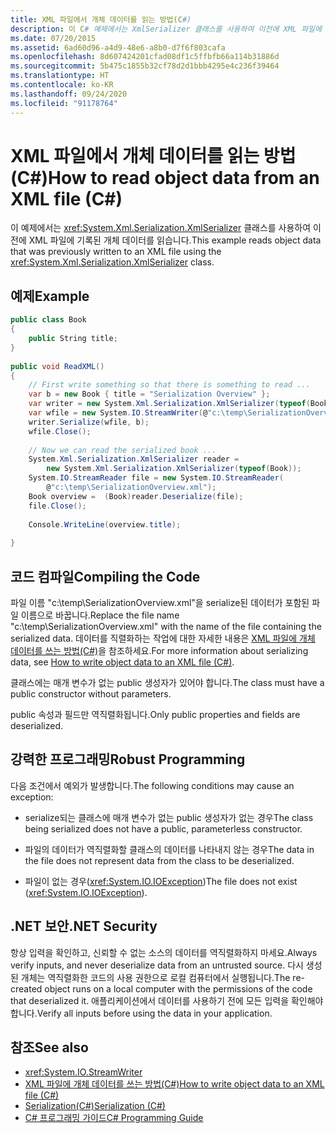 ```yaml
---
title: XML 파일에서 개체 데이터를 읽는 방법(C#)
description: 이 C# 예제에서는 XmlSerializer 클래스를 사용하여 이전에 XML 파일에 기록된 개체 데이터를 읽습니다.
ms.date: 07/20/2015
ms.assetid: 6ad60d96-a4d9-48e6-a8b0-d7f6f803cafa
ms.openlocfilehash: 8d607424201cfad08df1c5ffbfb66a114b31886d
ms.sourcegitcommit: 5b475c1855b32cf78d2d1bbb4295e4c236f39464
ms.translationtype: HT
ms.contentlocale: ko-KR
ms.lasthandoff: 09/24/2020
ms.locfileid: "91178764"
---
```

# <a name="how-to-read-object-data-from-an-xml-file-c"></a><span data-ttu-id="e1a45-103">XML 파일에서 개체 데이터를 읽는 방법(C#)</span><span class="sxs-lookup"><span data-stu-id="e1a45-103">How to read object data from an XML file (C#)</span></span>

<span data-ttu-id="e1a45-104">이 예제에서는 <xref:System.Xml.Serialization.XmlSerializer> 클래스를 사용하여 이전에 XML 파일에 기록된 개체 데이터를 읽습니다.</span><span class="sxs-lookup"><span data-stu-id="e1a45-104">This example reads object data that was previously written to an XML file using the <xref:System.Xml.Serialization.XmlSerializer> class.</span></span>  
  
## <a name="example"></a><span data-ttu-id="e1a45-105">예제</span><span class="sxs-lookup"><span data-stu-id="e1a45-105">Example</span></span>  
  
```csharp  
public class Book  
{  
    public String title;  
}
  
public void ReadXML()  
{  
    // First write something so that there is something to read ...  
    var b = new Book { title = "Serialization Overview" };  
    var writer = new System.Xml.Serialization.XmlSerializer(typeof(Book));  
    var wfile = new System.IO.StreamWriter(@"c:\temp\SerializationOverview.xml");  
    writer.Serialize(wfile, b);  
    wfile.Close();  
  
    // Now we can read the serialized book ...  
    System.Xml.Serialization.XmlSerializer reader =
        new System.Xml.Serialization.XmlSerializer(typeof(Book));  
    System.IO.StreamReader file = new System.IO.StreamReader(  
        @"c:\temp\SerializationOverview.xml");  
    Book overview =  (Book)reader.Deserialize(file);  
    file.Close();  
  
    Console.WriteLine(overview.title);  
  
}  
```  
  
## <a name="compiling-the-code"></a><span data-ttu-id="e1a45-106">코드 컴파일</span><span class="sxs-lookup"><span data-stu-id="e1a45-106">Compiling the Code</span></span>  

<span data-ttu-id="e1a45-107">파일 이름 "c:\temp\SerializationOverview.xml"을 serialize된 데이터가 포함된 파일 이름으로 바꿉니다.</span><span class="sxs-lookup"><span data-stu-id="e1a45-107">Replace the file name "c:\temp\SerializationOverview.xml" with the name of the file containing the serialized data.</span></span> <span data-ttu-id="e1a45-108">데이터를 직렬화하는 작업에 대한 자세한 내용은 [XML 파일에 개체 데이터를 쓰는 방법(C#)](./how-to-write-object-data-to-an-xml-file.md)을 참조하세요.</span><span class="sxs-lookup"><span data-stu-id="e1a45-108">For more information about serializing data, see [How to write object data to an XML file (C#)](./how-to-write-object-data-to-an-xml-file.md).</span></span>
  
 <span data-ttu-id="e1a45-109">클래스에는 매개 변수가 없는 public 생성자가 있어야 합니다.</span><span class="sxs-lookup"><span data-stu-id="e1a45-109">The class must have a public constructor without parameters.</span></span>  
  
 <span data-ttu-id="e1a45-110">public 속성과 필드만 역직렬화됩니다.</span><span class="sxs-lookup"><span data-stu-id="e1a45-110">Only public properties and fields are deserialized.</span></span>  
  
## <a name="robust-programming"></a><span data-ttu-id="e1a45-111">강력한 프로그래밍</span><span class="sxs-lookup"><span data-stu-id="e1a45-111">Robust Programming</span></span>  

 <span data-ttu-id="e1a45-112">다음 조건에서 예외가 발생합니다.</span><span class="sxs-lookup"><span data-stu-id="e1a45-112">The following conditions may cause an exception:</span></span>  
  
- <span data-ttu-id="e1a45-113">serialize되는 클래스에 매개 변수가 없는 public 생성자가 없는 경우</span><span class="sxs-lookup"><span data-stu-id="e1a45-113">The class being serialized does not have a public, parameterless constructor.</span></span>  
  
- <span data-ttu-id="e1a45-114">파일의 데이터가 역직렬화할 클래스의 데이터를 나타내지 않는 경우</span><span class="sxs-lookup"><span data-stu-id="e1a45-114">The data in the file does not represent data from the class to be deserialized.</span></span>  
  
- <span data-ttu-id="e1a45-115">파일이 없는 경우(<xref:System.IO.IOException>)</span><span class="sxs-lookup"><span data-stu-id="e1a45-115">The file does not exist (<xref:System.IO.IOException>).</span></span>  
  
## <a name="net-security"></a><span data-ttu-id="e1a45-116">.NET 보안</span><span class="sxs-lookup"><span data-stu-id="e1a45-116">.NET Security</span></span>  

 <span data-ttu-id="e1a45-117">항상 입력을 확인하고, 신뢰할 수 없는 소스의 데이터를 역직렬화하지 마세요.</span><span class="sxs-lookup"><span data-stu-id="e1a45-117">Always verify inputs, and never deserialize data from an untrusted source.</span></span> <span data-ttu-id="e1a45-118">다시 생성된 개체는 역직렬화한 코드의 사용 권한으로 로컬 컴퓨터에서 실행됩니다.</span><span class="sxs-lookup"><span data-stu-id="e1a45-118">The re-created object runs on a local computer with the permissions of the code that deserialized it.</span></span> <span data-ttu-id="e1a45-119">애플리케이션에서 데이터를 사용하기 전에 모든 입력을 확인해야 합니다.</span><span class="sxs-lookup"><span data-stu-id="e1a45-119">Verify all inputs before using the data in your application.</span></span>  
  
## <a name="see-also"></a><span data-ttu-id="e1a45-120">참조</span><span class="sxs-lookup"><span data-stu-id="e1a45-120">See also</span></span>

- <xref:System.IO.StreamWriter>
- [<span data-ttu-id="e1a45-121">XML 파일에 개체 데이터를 쓰는 방법(C#)</span><span class="sxs-lookup"><span data-stu-id="e1a45-121">How to write object data to an XML file (C#)</span></span>](./how-to-write-object-data-to-an-xml-file.md)
- [<span data-ttu-id="e1a45-122">Serialization(C#)</span><span class="sxs-lookup"><span data-stu-id="e1a45-122">Serialization (C#)</span></span>](./index.md)
- [<span data-ttu-id="e1a45-123">C# 프로그래밍 가이드</span><span class="sxs-lookup"><span data-stu-id="e1a45-123">C# Programming Guide</span></span>](../../index.md)
